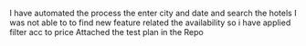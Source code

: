 I have automated the process the enter city and date and search the hotels 
I was not able to to find new feature related the availability so i have applied filter acc to price 
Attached the test plan in the Repo
